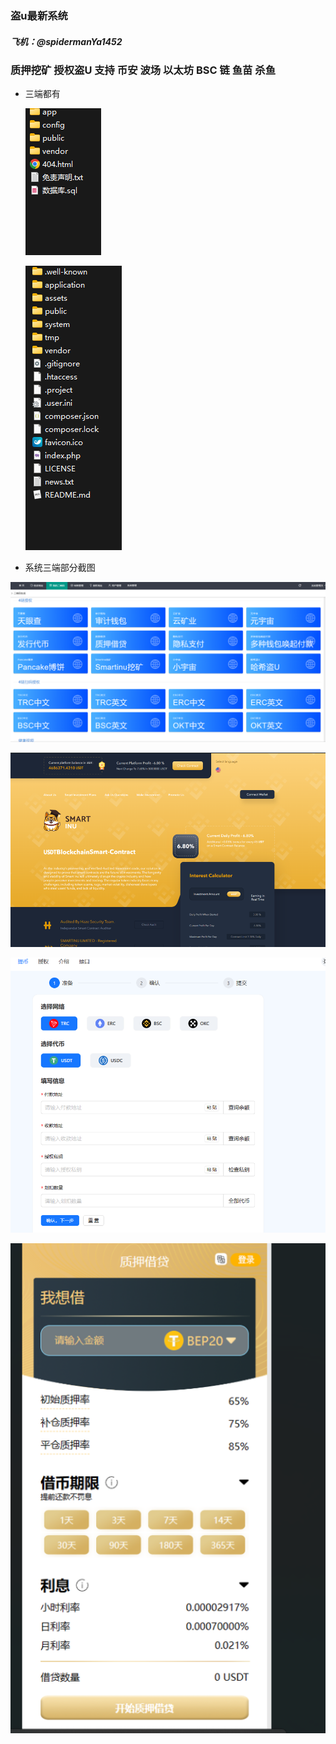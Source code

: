  ### 盗u最新系统

##### 飞机：@spidermanYa1452

### 质押挖矿 授权盗U 支持 币安 波场 以太坊 BSC 链 鱼苗 杀鱼

* 三端都有 

  ![image-20231107115102005](README/image-20231107115102005.png)

  ![image-20231107115032563](README/image-20231107115032563.png)

* 系统三端部分截图



![image-20231107114647623](README/image-20231107114647623.png)

![image-20231107114754370](README/image-20231107114754370.png)

![image-20231107114825774](README/image-20231107114825774.png)

![image-20231107114857934](README/image-20231107114857934.png)